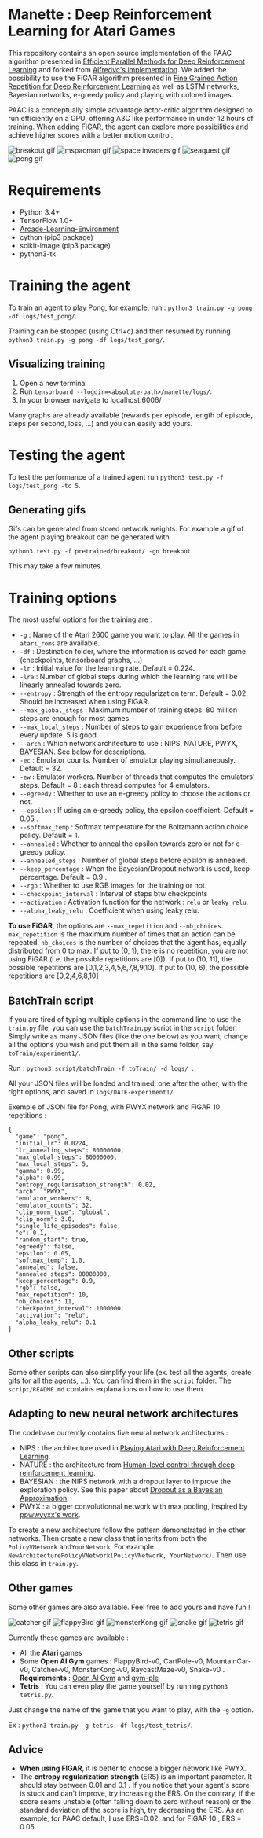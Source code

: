 # Manette : Deep Reinforcement Learning for Atari Games
This repository contains an open source implementation of the PAAC algorithm presented in [Efficient Parallel Methods for Deep Reinforcement Learning](https://arxiv.org/abs/1705.04862) and forked from [Alfredvc's implementation](https://github.com/Alfredvc/paac). We added the possibility to use the FiGAR algorithm presented in [Fine Grained Action Repetition for Deep Reinforcement Learning](https://arxiv.org/abs/1702.06054) as well as LSTM networks, Bayesian networks, e-greedy policy and playing with colored images.

PAAC is a conceptually simple advantage actor-critic algorithm designed to run efficiently on a GPU, offering A3C like performance in under 12 hours of training. When adding FiGAR, the agent can explore more possibilities and achieve higher scores with a better motion control.

![breakout gif](readme_files/Breakout.gif "Breakout")
![mspacman gif](readme_files/MsPacman.gif "MsPacman")
![space invaders gif](readme_files/Space_Invaders.gif "Space Invaders")
![seaquest gif](readme_files/Seaquest.gif "Seaquest")
![pong gif](readme_files/Pong.gif "Pong")


# Requirements
* Python 3.4+
* TensorFlow 1.0+
* [Arcade-Learning-Environment](https://github.com/mgbellemare/Arcade-Learning-Environment)
* cython (pip3 package)
* scikit-image (pip3 package)
* python3-tk

# Training the agent
To train an agent to play Pong, for example, run : ```python3 train.py -g pong -df logs/test_pong/```.

Training can be stopped (using Ctrl+c) and then resumed by running ```python3 train.py -g pong -df logs/test_pong/```.

## Visualizing training
1. Open a new terminal
2. Run ```tensorboard --logdir=<absolute-path>/manette/logs/```.
3. In your browser navigate to localhost:6006/

Many graphs are already available (rewards per episode, length of episode, steps per second, loss, ...) and you can easily add yours.

# Testing the agent
To test the performance of a trained agent run ```python3 test.py -f logs/test_pong -tc 5```.

## Generating gifs
Gifs can be generated from stored network weights. For example a gif of the agent playing breakout can be generated with
```
python3 test.py -f pretrained/breakout/ -gn breakout
```
This may take a few minutes.

# Training options

The most useful options for the training are :
* ```-g``` : Name of the Atari 2600 game you want to play. All the games in ```atari_roms``` are available.
* ```-df``` : Destination folder, where the information is saved for each game (checkpoints, tensorboard graphs, ...)
* ```-lr``` : Initial value for the learning rate. Default = 0.224.
* ```-lra``` : Number of global steps during which the learning rate will be linearly annealed towards zero.
* ```--entropy``` : Strength of the entropy regularization term. Default = 0.02. Should be increased when using FiGAR.
* ```--max_global_steps``` : Maximum number of training steps. 80 million steps are enough for most games.
* ```--max_local_steps``` : Number of steps to gain experience from before every update. 5 is good.
* ```--arch``` : Which network architecture to use : NIPS, NATURE, PWYX, BAYESIAN. See below for descriptions.
* ```-ec``` : Emulator counts. Number of emulator playing simultaneously. Default = 32.
* ```-ew``` : Emulator workers. Number of threads that computes the emulators' steps. Default = 8 : each thread computes for 4 emulators.
* ```--egreedy``` : Whether to use an e-greedy policy to choose the actions or not.
* ```--epsilon``` : If using an e-greedy policy, the epsilon coefficient. Default = 0.05 .
* ```--softmax_temp``` : Softmax temperature for the Boltzmann action choice policy. Default = 1.
* ```--annealed``` :  Whether to anneal the epsilon towards zero or not for e-greedy policy.
* ```--annealed_steps``` : Number of global steps before epsilon is annealed.
* ```--keep_percentage``` : When the Bayesian/Dropout network is used, keep percentage. Default = 0.9 .
* ```--rgb``` : Whether to use RGB images for the training or not.
* ```--checkpoint_interval``` : Interval of steps btw checkpoints
* ```--activation``` : Activation function for the network : ```relu``` or ```leaky_relu```.
* ```--alpha_leaky_relu``` : Coefficient when using leaky relu.

**To use FiGAR**, the options are ```--max_repetition``` and ```--nb_choices```. ```max_repetition``` is the maximum number of times that an action can be repeated. ```nb_choices``` is the number of choices that the agent has, equally distributed from 0 to max. If put to (0, 1), there is no repetition, you are not using FiGAR (i.e. the possible repetitions are [0]). If put to (10, 11), the possible repetitions are [0,1,2,3,4,5,6,7,8,9,10]. If put to (10, 6), the possible repetitions are [0,2,4,6,8,10]

## BatchTrain script

If you are tired of typing multiple options in the command line to use the ```train.py``` file, you can use the ```batchTrain.py``` script in the ```script``` folder.
Simply write as many JSON files (like the one below) as you want, change all the options you wish and put them all in the same folder, say ```toTrain/experiment1/```.

Run : ```python3 script/batchTrain -f toTrain/ -d logs/ ```.

All your JSON files will be loaded and trained, one after the other, with the right options, and saved in ```logs/DATE-experiment1/```.

Exemple of JSON file for Pong, with PWYX network and FiGAR 10 repetitions :
```
{
  "game": "pong",
  "initial_lr": 0.0224,
  "lr_annealing_steps": 80000000,
  "max_global_steps": 80000000,
  "max_local_steps": 5,
  "gamma": 0.99,
  "alpha": 0.99,
  "entropy_regularisation_strength": 0.02,
  "arch": "PWYX",
  "emulator_workers": 8,
  "emulator_counts": 32,
  "clip_norm_type": "global",
  "clip_norm": 3.0,
  "single_life_episodes": false,
  "e": 0.1,
  "random_start": true,
  "egreedy": false,
  "epsilon": 0.05,
  "softmax_temp": 1.0,
  "annealed": false,
  "annealed_steps": 80000000,
  "keep_percentage": 0.9,
  "rgb": false,
  "max_repetition": 10,
  "nb_choices": 11,
  "checkpoint_interval": 1000000,
  "activation": "relu",
  "alpha_leaky_relu": 0.1
}
```

## Other scripts

Some other scripts can also simplify your life (ex. test all the agents, create gifs for all the agents, ...).
You can find them in the ```script``` folder. The ```script/README.md``` contains explanations on how to use them.


## Adapting to new neural network architectures
The codebase currently contains five neural network architectures :
* NIPS : the architecture used in [Playing Atari with Deep Reinforcement Learning](https://arxiv.org/abs/1312.5602).
* NATURE : the architecture from [Human-level control through deep reinforcement learning](https://www.nature.com/nature/journal/v518/n7540/full/nature14236.html).
* BAYESIAN : the NIPS network with a dropout layer to improve the exploration policy. See this paper about [Dropout as a Bayesian Approximation](https://arxiv.org/abs/1506.02142).
* PWYX : a bigger convolutionnal network with max pooling, inspired by [ppwwyyxx's work](https://github.com/ppwwyyxx/tensorpack/tree/master/examples/A3C-Gym).

To create a new architecture follow the pattern demonstrated in the other networks.
Then create a new class that inherits from both the ```PolicyVNetwork``` and```YourNetwork```. For example:  ```NewArchitecturePolicyVNetwork(PolicyVNetwork, YourNetwork)```. Then use this class in ```train.py```.

## Other games
Some other games are also available. Feel free to add yours and have fun !

![catcher gif](readme_files/Catcher.gif "Catcher")
![flappyBird gif](readme_files/FlappyBird.gif "FlappyBird")
![monsterKong gif](readme_files/MonsterKong.gif "MonsterKong")
![snake gif](readme_files/Snake.gif "Snake")
![tetris gif](readme_files/Tetris.gif "Tetris")

Currently these games are available :
* All the **Atari** games
* Some **Open AI Gym** games : FlappyBird-v0, CartPole-v0, MountainCar-v0, Catcher-v0, MonsterKong-v0, RaycastMaze-v0, Snake-v0 . **Requirements** : [Open AI Gym](https://github.com/openai/gym) and [gym-ple](https://github.com/lusob/gym-ple)
* **Tetris** ! You can even play the game yourself by running ```python3 tetris.py```.

Just change the name of the game that you want to play, with the ```-g``` option.

Ex : ```python3 train.py -g tetris -df logs/test_tetris/```.

## Advice
* **When using FIGAR**, it is better to choose a bigger network like PWYX.
* The **entropy regularization strength** (ERS) is an important parameter. It should stay between 0.01 and 0.1 .  If you notice that your agent's score is stuck and can't improve, try increasing the ERS. On the contrary, if the score seams unstable (often falling down to zero without reason) or the standard deviation of the score is high, try decreasing the ERS. As an example, for PAAC default, I use ERS=0.02, and for FiGAR 10 , ERS = 0.05.
